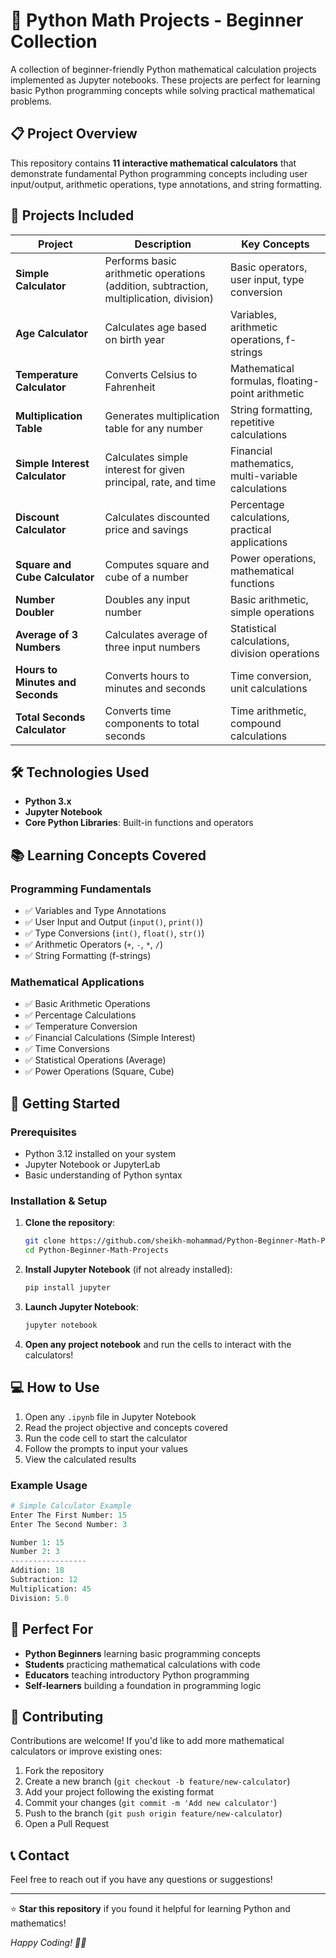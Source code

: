 # 🧮 Python Math Projects - Beginner Collection

A collection of beginner-friendly Python mathematical calculation projects implemented as Jupyter notebooks. These projects are perfect for learning basic Python programming concepts while solving practical mathematical problems.

## 📋 Project Overview

This repository contains **11 interactive mathematical calculators** that demonstrate fundamental Python programming concepts including user input/output, arithmetic operations, type annotations, and string formatting.

## 🚀 Projects Included

| Project | Description | Key Concepts |
|---------|-------------|--------------|
| **Simple Calculator** | Performs basic arithmetic operations (addition, subtraction, multiplication, division) | Basic operators, user input, type conversion |
| **Age Calculator** | Calculates age based on birth year | Variables, arithmetic operations, f-strings |
| **Temperature Calculator** | Converts Celsius to Fahrenheit | Mathematical formulas, floating-point arithmetic |
| **Multiplication Table** | Generates multiplication table for any number | String formatting, repetitive calculations |
| **Simple Interest Calculator** | Calculates simple interest for given principal, rate, and time | Financial mathematics, multi-variable calculations |
| **Discount Calculator** | Calculates discounted price and savings | Percentage calculations, practical applications |
| **Square and Cube Calculator** | Computes square and cube of a number | Power operations, mathematical functions |
| **Number Doubler** | Doubles any input number | Basic arithmetic, simple operations |
| **Average of 3 Numbers** | Calculates average of three input numbers | Statistical calculations, division operations |
| **Hours to Minutes and Seconds** | Converts hours to minutes and seconds | Time conversion, unit calculations |
| **Total Seconds Calculator** | Converts time components to total seconds | Time arithmetic, compound calculations |

## 🛠️ Technologies Used

- **Python 3.x**
- **Jupyter Notebook**
- **Core Python Libraries**: Built-in functions and operators

## 📚 Learning Concepts Covered

### Programming Fundamentals
- ✅ Variables and Type Annotations
- ✅ User Input and Output (`input()`, `print()`)
- ✅ Type Conversions (`int()`, `float()`, `str()`)
- ✅ Arithmetic Operators (`+`, `-`, `*`, `/`)
- ✅ String Formatting (f-strings)

### Mathematical Applications
- ✅ Basic Arithmetic Operations
- ✅ Percentage Calculations
- ✅ Temperature Conversion
- ✅ Financial Calculations (Simple Interest)
- ✅ Time Conversions
- ✅ Statistical Operations (Average)
- ✅ Power Operations (Square, Cube)

## 🚦 Getting Started

### Prerequisites
- Python 3.12 installed on your system
- Jupyter Notebook or JupyterLab
- Basic understanding of Python syntax

### Installation & Setup

1. **Clone the repository**:
   ```bash
   git clone https://github.com/sheikh-mohammad/Python-Beginner-Math-Projects.git
   cd Python-Beginner-Math-Projects
   ```

2. **Install Jupyter Notebook** (if not already installed):
   ```bash
   pip install jupyter
   ```

3. **Launch Jupyter Notebook**:
   ```bash
   jupyter notebook
   ```

4. **Open any project notebook** and run the cells to interact with the calculators!

## 💻 How to Use

1. Open any `.ipynb` file in Jupyter Notebook
2. Read the project objective and concepts covered
3. Run the code cell to start the calculator
4. Follow the prompts to input your values
5. View the calculated results

### Example Usage
```python
# Simple Calculator Example
Enter The First Number: 15
Enter The Second Number: 3

Number 1: 15
Number 2: 3
-----------------
Addition: 18
Subtraction: 12
Multiplication: 45
Division: 5.0
```

## 🎯 Perfect For

- **Python Beginners** learning basic programming concepts
- **Students** practicing mathematical calculations with code
- **Educators** teaching introductory Python programming
- **Self-learners** building a foundation in programming logic

## 🤝 Contributing

Contributions are welcome! If you'd like to add more mathematical calculators or improve existing ones:

1. Fork the repository
2. Create a new branch (`git checkout -b feature/new-calculator`)
3. Add your project following the existing format
4. Commit your changes (`git commit -m 'Add new calculator'`)
5. Push to the branch (`git push origin feature/new-calculator`)
6. Open a Pull Request

## 📞 Contact

Feel free to reach out if you have any questions or suggestions!

---

⭐ **Star this repository** if you found it helpful for learning Python and mathematics!

*Happy Coding! 🐍✨*
